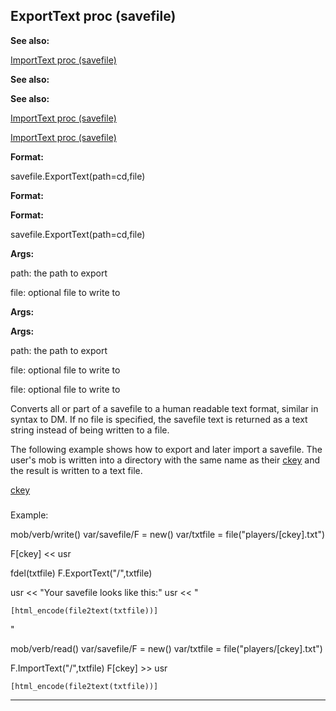 

 ExportText proc (savefile)
----------------------------




**See also:** 


[ImportText proc (savefile)](#/savefile/proc/ImportText) 



**See also:** 

**See also:**

[ImportText proc (savefile)](#/savefile/proc/ImportText) 

[ImportText proc (savefile)](#/savefile/proc/ImportText)


**Format:** 


 savefile.ExportText(path=cd,file)
 


**Format:** 

**Format:**

 savefile.ExportText(path=cd,file)



**Args:** 


 path: the path to export
 
 file: optional file to write to
 



**Args:** 

**Args:**

 path: the path to export
 
 file: optional file to write to
 


 file: optional file to write to


 Converts all or part of a savefile to a human readable text format, similar
in syntax to DM. If no file is specified, the savefile text is returned as a
text string instead of being written to a file.




 The following example shows how to export and later import a savefile. The
user's mob is written into a directory with the same name as their
 [ckey](#/mob/var/ckey) 
 and the result is written to a text file.



[ckey](#/mob/var/ckey)
### 
 Example:



 mob/verb/write()
 var/savefile/F = new()
 var/txtfile = file("players/[ckey].txt")

 F[ckey] << usr

 fdel(txtfile)
 F.ExportText("/",txtfile)

 usr << "Your savefile looks like this:"
 usr << "
 
```
[html_encode(file2text(txtfile))]
```

 "

mob/verb/read()
 var/savefile/F = new()
 var/txtfile = file("players/[ckey].txt")

 F.ImportText("/",txtfile)
 F[ckey] >> usr


```
[html_encode(file2text(txtfile))]
```



---


